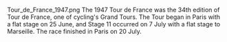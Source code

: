 Tour_de_France_1947.png The 1947 Tour de France was the 34th edition of Tour de France, one of cycling's Grand Tours. The Tour began in Paris with a flat stage on 25 June, and Stage 11 occurred on 7 July with a flat stage to Marseille. The race finished in Paris on 20 July.
